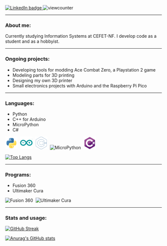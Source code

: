 <div id="header">

  <a href="https://www.linkedin.com/in/andrei-segal-8097a0259/">
    <img src="https://img.shields.io/badge/LinkedIn-blue?logo=linkedin&logoColor=white&style=for-the-badge"alt="LinkedIn badge">
  </a>

  <img src="https://komarev.com/ghpvc/?username=Andreisgl" alt="viewcounter">
</div>


---

### About me:
Currently studying Information Systems at CEFET-NF. I develop code as a student and as a hobbyist.


<p></p>

---

### Ongoing projects:

<ul>
  <li>Developing tools for modding Ace Combat Zero, a Playstation 2 game</li>
  <li>Modeling parts for 3D printing</li>
  <li>Designing my own 3D printer</li>
  <li>Small electronics projects with Arduino and the Raspberry Pi Pico</li>
</ul>

---

### Languages:
<ul>
  <li>Python</li>
  <li>C++ for Arduino</li>
  <li>MicroPython</li>
  <li>C#</li>
</ul>
<div>
  <img src="https://raw.githubusercontent.com/devicons/devicon/1119b9f84c0290e0f0b38982099a2bd027a48bf1/icons/python/python-original.svg" title="Python" alt="Python" width="40" height="40"/>&nbsp;
  <img src="https://raw.githubusercontent.com/devicons/devicon/1119b9f84c0290e0f0b38982099a2bd027a48bf1/icons/arduino/arduino-original.svg" title="Arduino" alt="Arduino" width="40" height="40"/>&nbsp;
  <img src="https://raw.githubusercontent.com/devicons/devicon/1119b9f84c0290e0f0b38982099a2bd027a48bf1/icons/cplusplus/cplusplus-line.svg" title="C++" alt="C++" width="40" height="40"/>&nbsp;
  <img src="https://upload.wikimedia.org/wikipedia/commons/4/4e/Micropython-logo.svg" title="MicroPython" alt="MicroPython" width="40" height="40"/>&nbsp;
  <img src="https://raw.githubusercontent.com/devicons/devicon/1119b9f84c0290e0f0b38982099a2bd027a48bf1/icons/csharp/csharp-original.svg" title="C#" alt="C#" width="40" height="40"/>&nbsp;
</div>

<p></p>


[![Top Langs](https://github-readme-stats.vercel.app/api/top-langs/?username=Andreisgl&layout=compact&theme=dark)](https://github.com/anuraghazra/github-readme-stats)


---
### Programs:

<ul>
  <li>Fusion 360</li>
  <li>Ultimaker Cura</li>

</ul>
<div>
  <img src="https://www.nke360.com/wp-content/uploads/2020/03/fusion-360-icon-400px-social.png" title="Fusion 360" alt="Fusion 360" width="40" height="40"/>&nbsp;
  <img src="https://user-images.githubusercontent.com/18035735/48554277-46064580-e8de-11e8-8c4c-b682081a2219.png" title="Ultimaker Cura" alt="Ultimaker Cura" width="40" height="40"/>&nbsp;

</div>

---
### Stats and usage:
[![GitHub Streak](http://github-readme-streak-stats.herokuapp.com?user=Andreisgl&theme=dark&hide_border=true)](https://git.io/streak-stats)

[![Anurag's GitHub stats](https://github-readme-stats.vercel.app/api?username=Andreisgl&show_icons=true&theme=dark)](https://github.com/Andreisgl)
